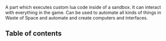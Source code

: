 A part which executes custom lua code inside of a sandbox. It can interact with everything in the game. Can be used to automate all kinds of things in Waste of Space and automate and create computers and interfaces.

## Table of contents